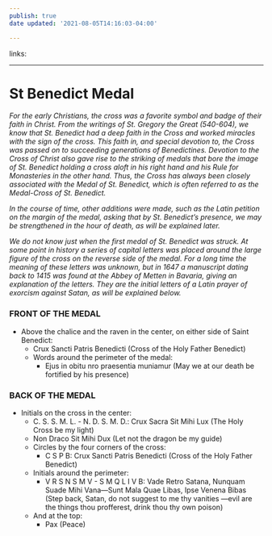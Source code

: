 ```yaml
---
publish: true
date updated: '2021-08-05T14:16:03-04:00'

---
```


links:

---

# St Benedict Medal

_For the early Christians, the cross was a favorite symbol and badge of their faith in Christ. From the writings of St. Gregory the Great (540-604), we know that St. Benedict had a deep faith in the Cross and worked miracles with the sign of the cross. This faith in, and special devotion to, the Cross was passed on to succeeding generations of Benedictines. Devotion to the Cross of Christ also gave rise to the striking of medals that bore the image of St. Benedict holding a cross aloft in his right hand and his Rule for Monasteries in the other hand. Thus, the Cross has always been closely associated with the Medal of St. Benedict, which is often referred to as the Medal-Cross of St. Benedict._

_In the course of time, other additions were made, such as the Latin petition on the margin of the medal, asking that by St. Benedict’s presence, we may be strengthened in the hour of death, as will be explained later._

_We do not know just when the first medal of St. Benedict was struck. At some point in history a series of capital letters was placed around the large figure of the cross on the reverse side of the medal. For a long time the meaning of these letters was unknown, but in 1647 a manuscript dating back to 1415 was found at the Abbey of Metten in Bavaria, giving an explanation of the letters. They are the initial letters of a Latin prayer of exorcism against Satan, as will be explained below._

### FRONT OF THE MEDAL

- Above the chalice and the raven in the center, on either side of Saint Benedict:
  - Crux Sancti Patris Benedicti (Cross of the Holy Father Benedict)
  - Words around the perimeter of the medal:
    - Ejus in obitu nro praesentia muniamur (May we at our death be fortified by his presence)

### BACK OF THE MEDAL

- Initials on the cross in the center:
  - C. S. S. M. L. - N. D. S. M. D.: Crux Sacra Sit Mihi Lux (The Holy Cross be my light)
  - Non Draco Sit Mihi Dux (Let not the dragon be my guide)
  - Circles by the four corners of the cross:
    - C S P B: Crux Sancti Patris Benedicti (Cross of the Holy Father Benedict)
  - Initials around the perimeter:
    - V R S N S M V - S M Q L I V B: Vade Retro Satana, Nunquam Suade Mihi Vana—Sunt Mala Quae Libas, Ipse Venena Bibas (Step back, Satan, do not suggest to me thy vanities —evil are the things thou profferest, drink thou thy own poison)
  - And at the top:
    - Pax (Peace)
